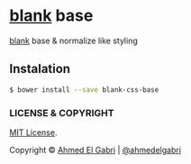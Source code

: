 # [blank](https://github.com/ahmedelgabri/blank) base

[blank](https://github.com/ahmedelgabri/blank) base & normalize like styling

## Instalation

```sh
$ bower install --save blank-css-base
```

### LICENSE & COPYRIGHT
[MIT License](http://opensource.org/licenses/MIT).

Copyright © [Ahmed El Gabri](http://gabri.me) | [@ahmedelgabri](http://twitter.com/ahmedelgabri)

